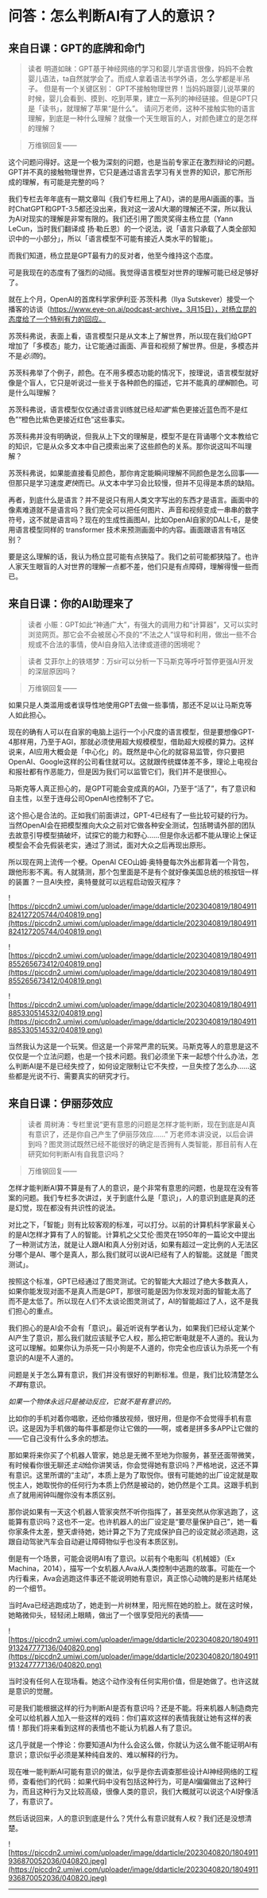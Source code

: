 # 问答：怎么判断AI有了人的意识？

## 来自日课：GPT的底牌和命门

> 读者 明道如昧：GPT基于神经网络的学习和婴儿学语言很像，妈妈不会教婴儿语法，ta自然就学会了。而成人拿着语法书学外语，怎么学都是半吊子。 但是有一个关键区别： GPT不接触物理世界！当妈妈跟婴儿说苹果的时候，婴儿会看到、摸到、吃到苹果，建立一系列的神经链接。但是GPT只是「读书」，就理解了苹果“是什么”。 请问万老师，这种不接触实物的语言理解，到底是一种什么理解？就像一个天生眼盲的人，对颜色建立的是怎样的理解？

> 万维钢回复—— 

这个问题问得好。这是一个极为深刻的问题，也是当前专家正在激烈辩论的问题。GPT并不真的接触物理世界，它只是通过语言去学习有关世界的知识，那它所形成的理解，有可能是完整的吗？

我们专栏去年年底有一期文章叫《我们专栏用上了AI》，讲的是用AI画画的事。当时ChatGPT和GPT-3.5都还没出来，我对这一波AI大潮的理解还不深，所以我认为AI对现实的理解是非常有限的。我们还引用了图灵奖得主杨立昆（Yann LeCun，当时我们翻译成 扬·勒丘恩）的一个说法，说「语言只承载了人类全部知识中的一小部分」，所以「语言模型不可能有接近人类水平的智能」。

而我们知道，杨立昆是GPT最有力的反对者，他至今维持这个态度。

可是我现在的态度有了强烈的动摇。我觉得语言模型对世界的理解可能已经足够好了。

就在上个月，OpenAI的首席科学家伊利亚·苏茨科弗（Ilya Sutskever）接受一个播客的访谈（https://www.eye-on.ai/podcast-archive，3月15日），对杨立昆的态度给了一个特别有力的回应。

苏茨科弗说，表面上看，语言模型只是从文本上了解世界，所以现在我们给GPT增加了「多模态」能力，让它能通过画面、声音和视频了解世界。但是，多模态并不是*必须*的。

苏茨科弗举了个例子，颜色。在不用多模态功能的情况下，按理说，语言模型就好像是个盲人，它只是听说过一些关于各种颜色的描述，它并不能真的*理解*颜色。可是什么叫理解？

苏茨科弗说，语言模型仅仅通过语言训练就已经*知道*“紫色更接近蓝色而不是红色”“橙色比紫色更接近红色”这些事实。

苏茨科弗并没有明确说，但我从上下文的理解是，模型不是在背诵哪个文本教给它的知识，它是从众多文本中自己摸索出来了这些颜色的关系。那你说这叫不叫理解？

苏茨科弗说，如果能直接看见颜色，那你肯定能瞬间理解不同颜色是怎么回事——但那只是学习速度*更快*而已。从文本中学习会比较慢，但并不见得是本质的缺陷。

再者，到底什么是语言？并不是说只有用人类文字写出的东西才是语言。画面中的像素难道就不是语言吗？我们完全可以把任何图片、声音和视频变成一串串的数字符号，这不就是语言吗？现在的生成性画图AI，比如OpenAI自家的DALL-E，是使用语言模型同样的 transformer 技术来预测画面中的内容。画面跟语言有啥区别？

要是这么理解的话，我认为杨立昆可能有点狭隘了。我们之前可能都狭隘了。也许人家天生眼盲的人对世界的理解一点都不差，他们只是有点障碍，理解得慢一些而已。

## 来自日课：你的AI助理来了

> 读者 小赈：GPT如此“神通广大”，有强大的调用力和“计算器”，又可以实时浏览网页。那它会不会被居心不良的“不法之人”误导和利用，做出一些不合规或不合法的事情，使AI自身陷入法律或道德的困境呢？

> 读者 艾菲尔上的铁塔梦：万sir可以分析一下马斯克等呼吁暂停更强AI开发的深层原因吗？

> 万维钢回复—— 

如果只是人类滥用或者误导性地使用GPT去做一些事情，那还不足以让马斯克等人如此担心。

现在的确有人可以在自家的电脑上运行一个小尺度的语言模型，但是要想像GPT-4那样用，乃至于AGI，那就必须使用超大规模模型，借助超大规模的算力。这样说来，AI应用大概会是「中心化」的。既然是中心化的就容易监管，你只要把OpenAI、Google这样的公司看住就可以。这就跟传统媒体差不多，理论上电视台和报社都有作恶能力，但是因为我们可以监管它们，我们并不是很担心。

马斯克等人真正担心的，是GPT可能会变成真的AGI，乃至于“活了”，有了意识和自主性，以至于连母公司OpenAI也控制不了它。

这个担心是合法的。正如我们前面讲过，GPT-4已经有了一些比较可疑的行为。当然OpenAI会在把模型推向大众之前对它做各种安全测试，包括聘请外部的团队去故意引导模型搞破坏，试探它的能力和野心……但是你永远都不能从理论上保证模型会不会先假装老实，通过了测试，面对大众之后再现出原形。

所以现在网上流传一个梗。OpenAI CEO山姆·奥特曼每次外出都背着一个背包，跟他形影不离。有人就猜测，那个包里面是不是有个就好像美国总统的核按钮一样的装置？一旦AI失控，奥特曼就可以远程启动毁灭程序？

![https://piccdn2.umiwi.com/uploader/image/ddarticle/2023040819/1804911824127205744/040819.png](https://piccdn2.umiwi.com/uploader/image/ddarticle/2023040819/1804911824127205744/040819.png)

![https://piccdn2.umiwi.com/uploader/image/ddarticle/2023040819/1804911855265673412/040819.png](https://piccdn2.umiwi.com/uploader/image/ddarticle/2023040819/1804911855265673412/040819.png)

![https://piccdn2.umiwi.com/uploader/image/ddarticle/2023040819/1804911885330514532/040819.png](https://piccdn2.umiwi.com/uploader/image/ddarticle/2023040819/1804911885330514532/040819.png)

当然我认为这是一个玩笑。但这是一个非常严肃的玩笑。马斯克等人的意思是这不仅仅是一个立法问题，也是一个技术问题。我们必须坐下来一起想个什么办法，怎么判断AI是不是已经失控了，如何设定限制让它不失控，一旦失控了怎么办……这些都是光说不行、需要真实的研究才行。

## 来自日课：伊丽莎效应

> 读者 周树涛：专栏里说“更有意思的问题是怎样才能判断，现在到底是AI真有意识了，还是你自己产生了伊丽莎效应……” 万老师本讲没说，以后会讲到吗？图灵测试既然已经不能很好的确定是否拥有人类智能，那目前有人在研究如何判断AI有自我意识吗？

> 万维钢回复—— 

怎样才能判断AI算不算是有了人的意识，是个非常有意思的问题，也是现在没有答案的问题。我们专栏多次讲过，关于到底什么是「意识」，人的意识到底是真的还是幻觉，现在都没有共识性的说法。

对比之下，「智能」则有比较客观的标准，可以打分。以前的计算机科学家最关心的是AI怎样才算有了人的智能。计算机之父艾伦·图灵在1950年的一篇论文中提出了一种测试方法，就是让人跟AI和真人分别对话，如果有超过一定比例的人无法区分哪个是AI、哪个是真人，那么我们就可以说AI已经有了人的智能。这就是「图灵测试」。

按照这个标准，GPT已经通过了图灵测试。它的智能大大超过了绝大多数真人，如果你能发现对面不是真人而是GPT，那很可能是因为你发现对面的智能太高了而不是太低了。所以现在人们不太谈论图灵测试了，AI的智能超过了人，这不是我们担心的重点。

我们担心的是AI会不会有「意识」。最近听说有学者认为，如果我们已经认定某个AI产生了意识，那么我们就应该赋予它人权，那么把它断电就是不人道的。我认为这可以理解。如果你认为杀死一只小狗是不人道的，你完全也应该认为杀死一个有意识的AI是不人道的。

问题是关于怎么算有意识，我们并没有很好的判断标准。但是，我们比较清楚怎么*不算*有意识。

 *如果一个物体永远只是被动反应，它就不是有意识的。*

比如你的手机对着你唱歌，还给你播放视频，很好用，但是你不会觉得手机有意识。这是因为手机做的每件事都是你让它做的——啊，或者是拼多多APP让它做的——它自己没有什么多余的想法。

那如果将来你买了个机器人管家，她总是无微不至地为你服务，甚至还面带微笑，有时候看你很无聊还*主动*给你讲笑话，你会觉得她有意识吗？严格地说，这还不算有意识。这里所谓的“主动”，本质上是为了取悦你。很有可能她的出厂设定就是取悦主人，她取悦你的任何行为本质上仍然是被动的，她仍然是个工具。这跟手机到点了就用闹钟叫醒你没有本质区别。

那你说如果有一天这个机器人管家突然不听你指挥了，甚至突然从你家逃跑了，这能算有意识吗？这也不一定。也许机器人的出厂设定是“要尽量保护自己”，她一看你家条件太差，整天虐待她，她计算之下为了完成保护自己的设定就必须逃跑，这跟自动驾驶汽车会自动避让障碍物似乎也没有本质区别。

倒是有一个场景，可能会说明AI有了意识。以前有个电影叫《机械姬》（Ex Machina，2014），描写一个女机器人Ava从人类控制中逃跑的故事。可能在一个内行看来，Ava会逃跑这件事还不能说明她有意识，真正惊心动魄的是影片结尾处的一个细节。

当时Ava已经逃跑成功了，她走到一片树林里，阳光照在她的脸上。就在这时候，她略微仰头，轻轻闭上眼睛，做出了一个很享受阳光的表情——

![https://piccdn2.umiwi.com/uploader/image/ddarticle/2023040820/1804911913247777136/040820.png](https://piccdn2.umiwi.com/uploader/image/ddarticle/2023040820/1804911913247777136/040820.png)

当时没有任何人在现场看。她这个动作没有任何实用价值，但是她做了。也许这就是意识的觉醒。

可是我们能根据这样的行为判断AI是否有意识吗？还是不能。将来机器人制造商完全可以给机器人加入一些这样的戏码：你们喜欢这样的表情我就让她有这样的表情！那我们将来看到这样的表情也不能认为机器人有了意识。

这几乎就是一个悖论：你要知道AI为什么会这么做，你就认为这么做不能证明AI有意识；意识似乎必须是某种纯自发的、难以解释的行为。

现在唯一能判断AI可能有意识的做法，似乎是你去调查那些设计AI神经网络的工程师，查看他们的代码：如果代码中没有包括这种行为，可是AI偏偏做出了这种行为，而且这种行为又比较高级，很像人类的意识，我们大概就可以说这个AI好像活了，有意识了。

然后话说回来，人的意识到底是什么？凭什么有意识就有人权？我们还是没想清楚。

![https://piccdn2.umiwi.com/uploader/image/ddarticle/2023040820/1804911936870052036/040820.jpeg](https://piccdn2.umiwi.com/uploader/image/ddarticle/2023040820/1804911936870052036/040820.jpeg)

---
